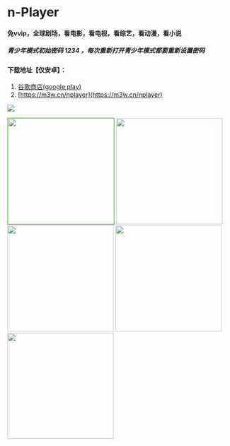 # n-Player

#### 免vvip，全球剧场，看电影，看电视，看综艺，看动漫，看小说

##### 青少年模式初始密码 1234 ，每次重新打开青少年模式都要重新设置密码

#### 下载地址【仅安卓】：

1. [谷歌商店(google play)](https://play.google.com/store/apps/details?id=cn.xuehuayu.player)
2. [https://m3w.cn/nplayer](https://m3w.cn/nplayer)

![]('https://i.niupic.com/images/2021/01/27/9apo.jpg)

<img src='https://i.niupic.com/images/2021/01/27/9apo.jpg' style="display:inline-block;border:1px solid #3cc51f;width:240px;">

<img src='https://i.niupic.com/images/2021/01/27/9apn.jpg' style="display:inline-block;border:1px solid ##3cc51f;width:240px;">

<img src='https://i.niupic.com/images/2021/01/27/9apm.jpg' style="display:inline-block;border:1px solid ##3cc51f;width:240px;">

<img src='https://i.niupic.com/images/2021/01/27/9app.jpg' style="display:inline-block;border:1px solid ##3cc51f;width:240px;">

<img src='https://i.niupic.com/images/2021/01/27/9apl.jpg' style="display:inline-block;border:1px solid ##3cc51f;width:240px;">

